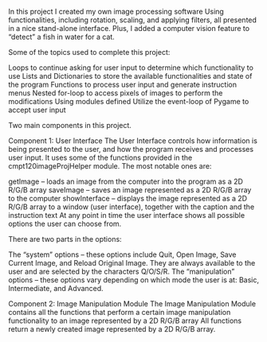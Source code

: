 In this project I created my own image processing software 
Using functionalities, including rotation, scaling, and applying filters, all presented in a nice stand-alone interface. 
Plus, I added a computer vision feature to “detect” a fish in water for a cat.

Some of the topics used to complete this project:

Loops to continue asking for user input to determine which functionality to use
Lists and Dictionaries to store the available functionalities and state of the program
Functions to process user input and generate instruction menus
Nested for-loop to access pixels of images to perform the modifications
Using modules defined
Utilize the event-loop of Pygame to accept user input

Two main components in this project.

Component 1: User Interface
The User Interface controls how information is being presented to the user, and how the program receives and processes user input. 
It uses some of the functions provided in the cmpt120imageProjHelper module. 
The most notable ones are:

getImage – loads an image from the computer into the program as a 2D R/G/B array
saveImage – saves an image represented as a 2D R/G/B array to the computer
showInterface – displays the image represented as a 2D R/G/B array to a window (user interface), together with the caption and the instruction text
At any point in time the user interface shows all possible options the user can choose from. 

There are two parts in the options:

The “system” options – these options include Quit, Open Image, Save Current Image, and Reload Original Image. They are always available to the user and are selected by the characters Q/O/S/R.
The “manipulation” options – these options vary depending on which mode the user is at: Basic, Intermediate, and Advanced. 


Component 2: Image Manipulation Module 
The Image Manipulation Module contains all the functions that perform a certain image manipulation functionality to an image represented by a 2D R/G/B array 
All functions return a newly created image represented by a 2D R/G/B array.
